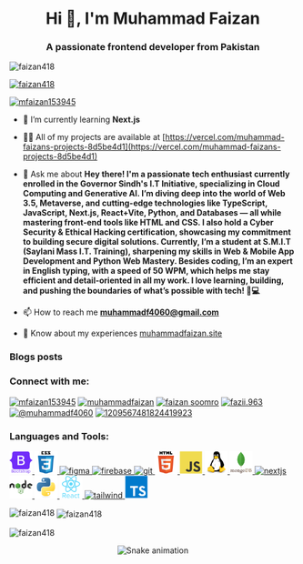 <h1 align="center">Hi 👋, I'm Muhammad Faizan</h1>
<h3 align="center">A passionate frontend developer from Pakistan</h3>

<p align="left"> <img src="https://komarev.com/ghpvc/?username=faizan418&label=Profile%20views&color=0e75b6&style=flat" alt="faizan418" /> </p>

<p align="left"> <a href="https://github.com/ryo-ma/github-profile-trophy"><img src="https://github-profile-trophy.vercel.app/?username=faizan418" alt="faizan418" /></a> </p>

<p align="left"> <a href="https://twitter.com/mfaizan153945" target="blank"><img src="https://img.shields.io/twitter/follow/mfaizan153945?logo=twitter&style=for-the-badge" alt="mfaizan153945" /></a> </p>

- 🌱 I’m currently learning **Next.js**

- 👨‍💻 All of my projects are available at [https://vercel.com/muhammad-faizans-projects-8d5be4d1](https://vercel.com/muhammad-faizans-projects-8d5be4d1)

- 💬 Ask me about **Hey there! I'm a passionate tech enthusiast currently enrolled in the Governor Sindh's I.T Initiative, specializing in Cloud Computing and Generative AI. I’m diving deep into the world of Web 3.5, Metaverse, and cutting-edge technologies like TypeScript, JavaScript, Next.js, React+Vite, Python, and Databases — all while mastering front-end tools like HTML and CSS. I also hold a Cyber Security & Ethical Hacking certification, showcasing my commitment to building secure digital solutions. Currently, I’m a student at S.M.I.T (Saylani Mass I.T. Training), sharpening my skills in Web & Mobile App Development and Python Web Mastery. Besides coding, I’m an expert in English typing, with a speed of 50 WPM, which helps me stay efficient and detail-oriented in all my work. I love learning, building, and pushing the boundaries of what’s possible with tech! 🚀💻**

- 📫 How to reach me **muhammadf4060@gmail.com**

- 📄 Know about my experiences [muhammadfaizan.site](muhammadfaizan.site)

### Blogs posts
<!-- BLOG-POST-LIST:START -->
<!-- BLOG-POST-LIST:END -->

<h3 align="left">Connect with me:</h3>
<p align="left">
<a href="https://twitter.com/mfaizan153945" target="blank"><img align="center" src="https://raw.githubusercontent.com/rahuldkjain/github-profile-readme-generator/master/src/images/icons/Social/twitter.svg" alt="mfaizan153945" height="30" width="40" /></a>
<a href="https://linkedin.com/in/muhammadfaizan" target="blank"><img align="center" src="https://raw.githubusercontent.com/rahuldkjain/github-profile-readme-generator/master/src/images/icons/Social/linked-in-alt.svg" alt="muhammadfaizan" height="30" width="40" /></a>
<a href="https://fb.com/faizan soomro" target="blank"><img align="center" src="https://raw.githubusercontent.com/rahuldkjain/github-profile-readme-generator/master/src/images/icons/Social/facebook.svg" alt="faizan soomro" height="30" width="40" /></a>
<a href="https://instagram.com/fazii.963" target="blank"><img align="center" src="https://raw.githubusercontent.com/rahuldkjain/github-profile-readme-generator/master/src/images/icons/Social/instagram.svg" alt="fazii.963" height="30" width="40" /></a>
<a href="https://medium.com/@muhammadf4060" target="blank"><img align="center" src="https://raw.githubusercontent.com/rahuldkjain/github-profile-readme-generator/master/src/images/icons/Social/medium.svg" alt="@muhammadf4060" height="30" width="40" /></a>
<a href="https://discord.gg/1209567481824419923" target="blank"><img align="center" src="https://raw.githubusercontent.com/rahuldkjain/github-profile-readme-generator/master/src/images/icons/Social/discord.svg" alt="1209567481824419923" height="30" width="40" /></a>
</p>

<h3 align="left">Languages and Tools:</h3>
<p align="left"> <a href="https://getbootstrap.com" target="_blank" rel="noreferrer"> <img src="https://raw.githubusercontent.com/devicons/devicon/master/icons/bootstrap/bootstrap-plain-wordmark.svg" alt="bootstrap" width="40" height="40"/> </a> <a href="https://www.w3schools.com/css/" target="_blank" rel="noreferrer"> <img src="https://raw.githubusercontent.com/devicons/devicon/master/icons/css3/css3-original-wordmark.svg" alt="css3" width="40" height="40"/> </a> <a href="https://www.figma.com/" target="_blank" rel="noreferrer"> <img src="https://www.vectorlogo.zone/logos/figma/figma-icon.svg" alt="figma" width="40" height="40"/> </a> <a href="https://firebase.google.com/" target="_blank" rel="noreferrer"> <img src="https://www.vectorlogo.zone/logos/firebase/firebase-icon.svg" alt="firebase" width="40" height="40"/> </a> <a href="https://git-scm.com/" target="_blank" rel="noreferrer"> <img src="https://www.vectorlogo.zone/logos/git-scm/git-scm-icon.svg" alt="git" width="40" height="40"/> </a> <a href="https://www.w3.org/html/" target="_blank" rel="noreferrer"> <img src="https://raw.githubusercontent.com/devicons/devicon/master/icons/html5/html5-original-wordmark.svg" alt="html5" width="40" height="40"/> </a> <a href="https://developer.mozilla.org/en-US/docs/Web/JavaScript" target="_blank" rel="noreferrer"> <img src="https://raw.githubusercontent.com/devicons/devicon/master/icons/javascript/javascript-original.svg" alt="javascript" width="40" height="40"/> </a> <a href="https://www.linux.org/" target="_blank" rel="noreferrer"> <img src="https://raw.githubusercontent.com/devicons/devicon/master/icons/linux/linux-original.svg" alt="linux" width="40" height="40"/> </a> <a href="https://www.mongodb.com/" target="_blank" rel="noreferrer"> <img src="https://raw.githubusercontent.com/devicons/devicon/master/icons/mongodb/mongodb-original-wordmark.svg" alt="mongodb" width="40" height="40"/> </a> <a href="https://nextjs.org/" target="_blank" rel="noreferrer"> <img src="https://cdn.worldvectorlogo.com/logos/nextjs-2.svg" alt="nextjs" width="40" height="40"/> </a> <a href="https://nodejs.org" target="_blank" rel="noreferrer"> <img src="https://raw.githubusercontent.com/devicons/devicon/master/icons/nodejs/nodejs-original-wordmark.svg" alt="nodejs" width="40" height="40"/> </a> <a href="https://www.python.org" target="_blank" rel="noreferrer"> <img src="https://raw.githubusercontent.com/devicons/devicon/master/icons/python/python-original.svg" alt="python" width="40" height="40"/> </a> <a href="https://reactjs.org/" target="_blank" rel="noreferrer"> <img src="https://raw.githubusercontent.com/devicons/devicon/master/icons/react/react-original-wordmark.svg" alt="react" width="40" height="40"/> </a> <a href="https://tailwindcss.com/" target="_blank" rel="noreferrer"> <img src="https://www.vectorlogo.zone/logos/tailwindcss/tailwindcss-icon.svg" alt="tailwind" width="40" height="40"/> </a> <a href="https://www.typescriptlang.org/" target="_blank" rel="noreferrer"> <img src="https://raw.githubusercontent.com/devicons/devicon/master/icons/typescript/typescript-original.svg" alt="typescript" width="40" height="40"/> </a> </p>

<p><img align="left" src="https://github-readme-stats.vercel.app/api/top-langs?username=faizan418&show_icons=true&locale=en&layout=compact" alt="faizan418" /></p>

<p>&nbsp;<img align="center" src="https://github-readme-stats.vercel.app/api?username=faizan418&show_icons=true&locale=en" alt="faizan418" /></p>

<p><img align="center" src="https://github-readme-streak-stats.herokuapp.com/?user=faizan418&" alt="faizan418" /></p>
    <!-- Snake Game Repo View -->
    <div align="center">
      <img src="https://profile-readme-generator.com/assets/snake.svg" alt="Snake animation" />
    </div>